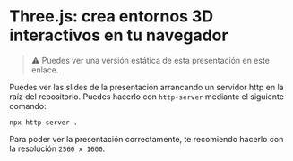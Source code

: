 # Three.js: crea entornos 3D interactivos en tu navegador

> ⚠️ Puedes ver una versión estática de esta presentación en este enlace.

Puedes ver las slides de la presentación arrancando un servidor http en la raíz del repositorio. Puedes hacerlo con `http-server` mediante el siguiente comando:

```
npx http-server .
```

Para poder ver la presentación correctamente, te recomiendo hacerlo con la resolución `2560 x 1600`.
